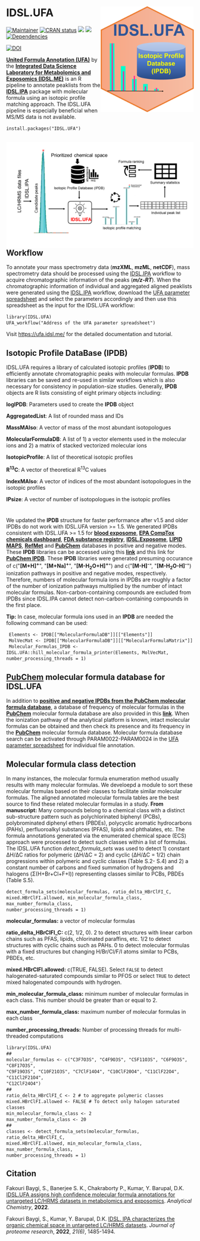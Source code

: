 # IDSL.UFA<img src='UFA_educational_files/Figures/IDSL.UFA-logo.PNG' width="250px" align="right" />

<!-- badges: start -->
[![Maintainer](https://img.shields.io/badge/maintainer-Sadjad_Fakouri_Baygi-blue)](https://github.com/sajfb)
[![CRAN status](https://www.r-pkg.org/badges/version/IDSL.UFA)](https://cran.r-project.org/package=IDSL.UFA)
![](http://cranlogs.r-pkg.org/badges/IDSL.UFA?color=orange)
![](http://cranlogs.r-pkg.org/badges/grand-total/IDSL.UFA?color=brightgreen)
[![Dependencies](https://tinyverse.netlify.com/badge/IDSL.UFA)](https://cran.r-project.org/package=IDSL.UFA)


[![DOI](https://zenodo.org/badge/140601694.svg)](https://zenodo.org/record/7065107#.YxvObaHMK70)
<!-- badges: end -->

[**United Formula Annotation (UFA)**](https://ufa.idsl.me/) by the [**Integrated Data Science Laboratory for Metabolomics and Exposomics (IDSL.ME)**](https://www.idsl.me/) is an R pipeline to annotate peaklists from the [**IDSL.IPA**](https://github.com/idslme/IDSL.IPA) package with molecular formula using an isotopic profile matching approach. The IDSL.UFA pipeline is especially beneficial when MS/MS data is not available.

	install.packages("IDSL.UFA")

## <img src='UFA_educational_files/Figures/IDSL.UFA-TOC_Art.png' align="right" />

## Workflow
To annotate your mass spectrometry data (**mzXML**, **mzML**, **netCDF**), mass spectrometry data should be processed using the [IDSL.IPA](https://github.com/idslme/IDSL.IPA) workflow to acquire chromatographic information of the peaks (***m/z-RT***). When the chromatographic information of individual and aggregated aligned peaklists were generated using the [IDSL.IPA](https://github.com/idslme/IDSL.IPA) workflow, download the [UFA parameter spreadsheet](https://raw.githubusercontent.com/idslme/IDSL.UFA/main/UFA_parameters.xlsx) and select the parameters accordingly and then use this spreadsheet as the input for the IDSL.UFA workflow:

	library(IDSL.UFA)
	UFA_workflow("Address of the UFA parameter spreadsheet")

Visit https://ufa.idsl.me/ for the detailed documentation and tutorial.

## Isotopic Profile DataBase (IPDB)
IDSL.UFA requires a library of calculated isotopic profiles (**IPDB**) to efficiently annotate chromatographic peaks with molecular formulas. **IPDB** libraries can be saved and re-used in similar workflows which is also necessary for consistency in population-size studies.
Generally, **IPDB** objects are R lists consisting of eight primary objects including:

**logIPDB**: Parameters used to create the **IPDB** object

**AggregatedList**: A list of rounded mass and IDs

**MassMAIso**: A vector of mass of the most abundant isotopologues

**MolecularFormulaDB**: A list of 1) a vector elements used in the molecular ions and 2) a matrix of stacked vectorized molecular ions

**IsotopicProfile**: A list of theoretical isotopic profiles

**R<sup>13</sup>C**: A vector of theoretical R<sup>13</sup>C values

**IndexMAIso**: A vector of indices of the most abundant isotopologues in the isotopic profiles

**IPsize**: A vector of number of isotopologues in the isotopic profiles

#
We updated the **IPDB** structure for faster performance after v1.5 and older IPDBs do not work with IDSL.UFA version >= 1.5. We generated IPDBs consistent with IDSL.UFA >= 1.5 for [**blood exposome**](https://bloodexposome.org/#/dashboard), [**EPA CompTox chemicals dashboard**](https://comptox.epa.gov/dashboard/), [**FDA substance registry**](https://www.fda.gov/industry/fda-data-standards-advisory-board/structured-product-labeling-resources), [**IDSL.Exposome**](https://chemcor.idsl.site/exposomechemicals/), [**LIPID MAPS**](https://www.lipidmaps.org/), [**RefMet**](https://metabolomicsworkbench.org/databases/refmet/index.php) and [**PubChem**](https://pubchem.ncbi.nlm.nih.gov/) databases in positive and negative modes. These **IPDB** libraries can be accessed using this [**link**](https://zenodo.org/record/7065107/files/IPDB_v1.5.zip?download=1) and this link for [**PubChem IPDB**](https://zenodo.org/record/7065107/files/PubChem07092021.zip?download=1). These **IPDB** libraries were generated presuming occurance of c("**[M+H]<sup>+</sup>**", "**[M+Na]<sup>+</sup>**", "**[M-H<sub>2</sub>O+H]<sup>+</sup>**") and c("**[M-H]<sup>-</sup>**", "**[M-H<sub>2</sub>O-H]<sup>-</sup>**") ionization pathways in positive and negative modes, respectively. Therefore, numbers of molecular formula ions in IPDBs are roughly a factor of the number of ionization pathways multiplied by the number of intact molecular formulas. Non-carbon-containing compounds are excluded from IPDBs since IDSL.IPA cannot detect non-carbon-containing compounds in the first place.


**Tip:** In case, molecular formula ions used in an **IPDB** are needed the following command can be used:

	 Elements <- IPDB[["MolecularFormulaDB"]][["Elements"]]
	 MolVecMat <- IPDB[["MolecularFormulaDB"]][["MolecularFormulaMatrix"]]
	 Molecular_Formulas_IPDB <- IDSL.UFA::hill_molecular_formula_printer(Elements, MolVecMat, number_processing_threads = 1)

## [**PubChem**](https://pubchem.ncbi.nlm.nih.gov/) molecular formula database for IDSL.UFA
In addition to [**positive and negative IPDBs from the PubChem molecular formula database**](https://zenodo.org/record/7065107/files/PubChem07092021.zip?download=1), a database of frequency of molecular formulas in the [**PubChem**](https://pubchem.ncbi.nlm.nih.gov/) molecular formula database are also provided in this [**link**](https://zenodo.org/record/7065107/files/PubChem_MolecularFormula_Freq_Database.Rdata?download=1). When the ionization pathway of the analytical platform is known, intact molecular formulas can be obtained and then check its presence and its frequency in the [**PubChem**](https://pubchem.ncbi.nlm.nih.gov/) molecular formula database. Molecular formula database search can be activated through PARAM0022-PARAM0024 in the [UFA parameter spreadsheet](https://raw.githubusercontent.com/idslme/IDSL.UFA/main/UFA_parameters.xlsx) for individual file annotation.

## Molecular formula class detection
In many instances, the molecular formula enumeration method usually results with many molecular formulas. We develoepd a module to sort these molecular formulas based on their classes to facilitate similar molecular formulas. The aligned annotated molecular formula tables are the best source to find these related molecular formulas in a study.
**From manuscript:** Many compounds belong to a chemical class with a distinct sub-structure pattern such as polychlorinated biphenyl (PCBs), polybrominated diphenyl ethers (PBDEs), polycyclic aromatic hydrocarbons (PAHs), perfluoroalkyl substances (PFAS), lipids and phthalates, etc. The formula annotations generated via the enumerated chemical space (ECS) approach were processed to detect such classes within a list of formulas. The IDSL.UFA function *detect_formula_sets* was used to detect 1) constant &Delta;H/&Delta;C ratios for polymeric (&Delta;H/&Delta;C = 2) and cyclic (&Delta;H/&Delta;C = 1/2) chain progressions within polymeric and cyclic classes (Table S.2- S.4) and 2) a constant number of carbons and fixed summation of hydrogens and halogens (&Sigma;(H+Br+Cl+F+I)) representing classes similar to PCBs, PBDEs (Table S.5).

	detect_formula_sets(molecular_formulas, ratio_delta_HBrClFI_C,
	mixed.HBrClFI.allowed, min_molecular_formula_class, max_number_formula_class,
	number_processing_threads = 1)

**molecular_formulas:** a vector of molecular formulas

**ratio_delta_HBrClFI_C:** c(2, 1/2, 0).
2 to detect structures with linear carbon chains such as PFAS, lipids, chlorinated paraffins, etc.
1/2 to detect structures with cyclic chains such as PAHs.
0 to detect molecular formulas with a fixed structures but changing H/Br/Cl/F/I atoms similar to PCBs, PBDEs, etc.

**mixed.HBrClFI.allowed:** c(TRUE, FALSE). Select `FALSE` to detect halogenated-saturated compounds similar to PFOS or select `TRUE` to detect mixed halogenated compounds with hydrogen.

**min_molecular_formula_class:** minimum number of molecular formulas in each class. This number should be greater than or equal to 2.

**max_number_formula_class:** maximum number of molecular formulas in each class

**number_processing_threads:** Number of processing threads for multi-threaded computations


	library(IDSL.UFA)
	##
	molecular_formulas <- c("C3F7O3S", "C4F9O3S", "C5F11O3S", "C6F9O3S", "C8F17O3S",
	"C9F19O3S", "C10F21O3S", "C7ClF14O4", "C10ClF20O4", "C11ClF22O4", "C11Cl2F21O4",
	"C12ClF24O4")
	##
	ratio_delta_HBrClFI_C <- 2 # to aggregate polymeric classes
	mixed.HBrClFI.allowed <- FALSE # To detect only halogen saturated classes
	min_molecular_formula_class <- 2
	max_number_formula_class <- 20
	##
	classes <- detect_formula_sets(molecular_formulas, ratio_delta_HBrClFI_C,
	mixed.HBrClFI.allowed, min_molecular_formula_class, max_number_formula_class,
	number_processing_threads = 1)


## Citation
Fakouri Baygi, S., Banerjee S. K., Chakraborty P., Kumar, Y. Barupal, D.K. [IDSL.UFA assigns high confidence molecular formula annotations for untargeted LC/HRMS datasets in metabolomics and exposomics](https://www.biorxiv.org/content/10.1101/2022.02.02.478834v2). *Analytical Chemistry*, **2022**.


Fakouri Baygi, S., Kumar, Y. Barupal, D.K. [IDSL. IPA characterizes the organic chemical space in untargeted LC/HRMS datasets](https://pubs.acs.org/doi/10.1021/acs.jproteome.2c00120). *Journal of proteome research*, **2022**, *21(6)*, 1485-1494.
